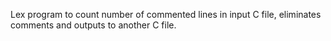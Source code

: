 Lex program to count number of commented lines in input C file, eliminates comments and outputs to another C file.
